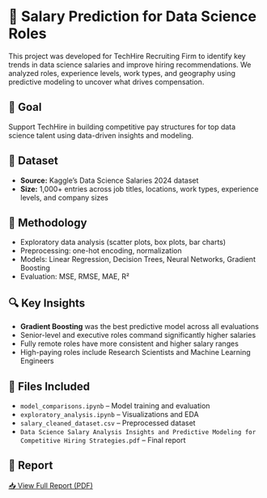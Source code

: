 # 💼 Salary Prediction for Data Science Roles

This project was developed for TechHire Recruiting Firm to identify key trends in data science salaries and improve hiring recommendations. We analyzed roles, experience levels, work types, and geography using predictive modeling to uncover what drives compensation.

## 🎯 Goal
Support TechHire in building competitive pay structures for top data science talent using data-driven insights and modeling.

## 📁 Dataset
- **Source:** Kaggle’s Data Science Salaries 2024 dataset
- **Size:** 1,000+ entries across job titles, locations, work types, experience levels, and company sizes

## 🧪 Methodology
- Exploratory data analysis (scatter plots, box plots, bar charts)
- Preprocessing: one-hot encoding, normalization
- Models: Linear Regression, Decision Trees, Neural Networks, Gradient Boosting
- Evaluation: MSE, RMSE, MAE, R²

## 🔍 Key Insights
- **Gradient Boosting** was the best predictive model across all evaluations
- Senior-level and executive roles command significantly higher salaries
- Fully remote roles have more consistent and higher salary ranges
- High-paying roles include Research Scientists and Machine Learning Engineers

## 📎 Files Included
- `model_comparisons.ipynb` – Model training and evaluation
- `exploratory_analysis.ipynb` – Visualizations and EDA
- `salary_cleaned_dataset.csv` – Preprocessed dataset
- `Data Science Salary Analysis Insights and Predictive Modeling for Competitive Hiring Strategies.pdf` – Final report

## 📄 Report
[📥 View Full Report (PDF)](https://github.com/domflan/domflan/raw/main/Data%20Science%20Salary%20Analysis%20Insights%20and%20Predictive%20Modeling%20for%20Competitive%20Hiring%20Strategies.pdf)
